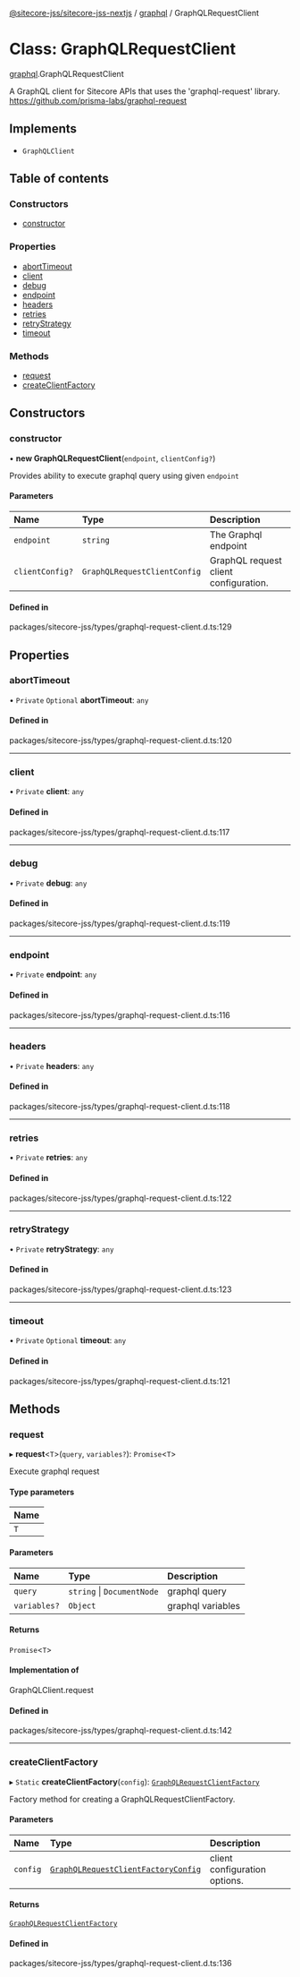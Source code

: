 [@sitecore-jss/sitecore-jss-nextjs](../README.md) / [graphql](../modules/graphql.md) / GraphQLRequestClient

# Class: GraphQLRequestClient

[graphql](../modules/graphql.md).GraphQLRequestClient

A GraphQL client for Sitecore APIs that uses the 'graphql-request' library.
https://github.com/prisma-labs/graphql-request

## Implements

- `GraphQLClient`

## Table of contents

### Constructors

- [constructor](graphql.GraphQLRequestClient.md#constructor)

### Properties

- [abortTimeout](graphql.GraphQLRequestClient.md#aborttimeout)
- [client](graphql.GraphQLRequestClient.md#client)
- [debug](graphql.GraphQLRequestClient.md#debug)
- [endpoint](graphql.GraphQLRequestClient.md#endpoint)
- [headers](graphql.GraphQLRequestClient.md#headers)
- [retries](graphql.GraphQLRequestClient.md#retries)
- [retryStrategy](graphql.GraphQLRequestClient.md#retrystrategy)
- [timeout](graphql.GraphQLRequestClient.md#timeout)

### Methods

- [request](graphql.GraphQLRequestClient.md#request)
- [createClientFactory](graphql.GraphQLRequestClient.md#createclientfactory)

## Constructors

### constructor

• **new GraphQLRequestClient**(`endpoint`, `clientConfig?`)

Provides ability to execute graphql query using given `endpoint`

#### Parameters

| Name            | Type                         | Description                           |
| :-------------- | :--------------------------- | :------------------------------------ |
| `endpoint`      | `string`                     | The Graphql endpoint                  |
| `clientConfig?` | `GraphQLRequestClientConfig` | GraphQL request client configuration. |

#### Defined in

packages/sitecore-jss/types/graphql-request-client.d.ts:129

## Properties

### abortTimeout

• `Private` `Optional` **abortTimeout**: `any`

#### Defined in

packages/sitecore-jss/types/graphql-request-client.d.ts:120

---

### client

• `Private` **client**: `any`

#### Defined in

packages/sitecore-jss/types/graphql-request-client.d.ts:117

---

### debug

• `Private` **debug**: `any`

#### Defined in

packages/sitecore-jss/types/graphql-request-client.d.ts:119

---

### endpoint

• `Private` **endpoint**: `any`

#### Defined in

packages/sitecore-jss/types/graphql-request-client.d.ts:116

---

### headers

• `Private` **headers**: `any`

#### Defined in

packages/sitecore-jss/types/graphql-request-client.d.ts:118

---

### retries

• `Private` **retries**: `any`

#### Defined in

packages/sitecore-jss/types/graphql-request-client.d.ts:122

---

### retryStrategy

• `Private` **retryStrategy**: `any`

#### Defined in

packages/sitecore-jss/types/graphql-request-client.d.ts:123

---

### timeout

• `Private` `Optional` **timeout**: `any`

#### Defined in

packages/sitecore-jss/types/graphql-request-client.d.ts:121

## Methods

### request

▸ **request**\<`T`\>(`query`, `variables?`): `Promise`\<`T`\>

Execute graphql request

#### Type parameters

| Name |
| :--- |
| `T`  |

#### Parameters

| Name         | Type                       | Description       |
| :----------- | :------------------------- | :---------------- |
| `query`      | `string` \| `DocumentNode` | graphql query     |
| `variables?` | `Object`                   | graphql variables |

#### Returns

`Promise`\<`T`\>

#### Implementation of

GraphQLClient.request

#### Defined in

packages/sitecore-jss/types/graphql-request-client.d.ts:142

---

### createClientFactory

▸ `Static` **createClientFactory**(`config`): [`GraphQLRequestClientFactory`](../modules/graphql.md#graphqlrequestclientfactory)

Factory method for creating a GraphQLRequestClientFactory.

#### Parameters

| Name     | Type                                                                                           | Description                   |
| :------- | :--------------------------------------------------------------------------------------------- | :---------------------------- |
| `config` | [`GraphQLRequestClientFactoryConfig`](../modules/graphql.md#graphqlrequestclientfactoryconfig) | client configuration options. |

#### Returns

[`GraphQLRequestClientFactory`](../modules/graphql.md#graphqlrequestclientfactory)

#### Defined in

packages/sitecore-jss/types/graphql-request-client.d.ts:136
